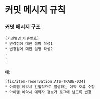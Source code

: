 # 커밋 메시지 규칙
### 커밋 메시지 구조
```
[커밋별명:이슈번호]
* 변경점에 대한 설명 작성1
* 변경점에 대한 설명 작성2
.
.
.
```

예:
```
[fix/item-reservation:ATS-TRADE-034]
* 아이템 예약시 간헐적으로 발생하는 예약 오류 수정
* 아이템 예약시 예약자 정보가 로그에 남도록 변경
```